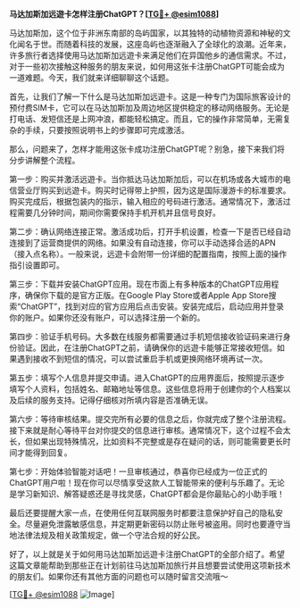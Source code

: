 **马达加斯加远遊卡怎样注册ChatGPT？[[TG💪+ @esim1088](https://t.me/s/esim1088)]**

马达加斯加，这个位于非洲东南部的岛屿国家，以其独特的动植物资源和神秘的文化闻名于世。而随着科技的发展，这座岛屿也逐渐融入了全球化的浪潮。近年来，许多旅行者选择使用马达加斯加远遊卡来满足他们在异国他乡的通信需求。不过，对于一些初次接触这种服务的朋友来说，如何用这张卡注册ChatGPT可能会成为一道难题。今天，我们就来详细聊聊这个话题。

首先，让我们了解一下什么是马达加斯加远遊卡。这是一种专门为国际旅客设计的预付费SIM卡，它可以在马达加斯加及周边地区提供稳定的移动网络服务。无论是打电话、发短信还是上网冲浪，都能轻松搞定。而且，它的操作非常简单，无需复杂的手续，只要按照说明书上的步骤即可完成激活。

那么，问题来了，怎样才能用这张卡成功注册ChatGPT呢？别急，接下来我们将分步讲解整个流程。

第一步：购买并激活远遊卡。当你抵达马达加斯加后，可以在机场或各大城市的电信营业厅购买到远遊卡。购买时记得带上护照，因为这是国际漫游卡的标准要求。购买完成后，根据包装内的指示，输入相应的号码进行激活。通常情况下，激活过程需要几分钟时间，期间你需要保持手机开机并且信号良好。

第二步：确认网络连接正常。激活成功后，打开手机设置，检查一下是否已经自动连接到了运营商提供的网络。如果没有自动连接，你可以手动选择合适的APN（接入点名称）。一般来说，远遊卡会附带一份详细的配置指南，按照上面的操作指引设置即可。

第三步：下载并安装ChatGPT应用。现在市面上有多种版本的ChatGPT应用程序，确保你下载的是官方正版。在Google Play Store或者Apple App Store搜索“ChatGPT”，找到对应的官方应用后点击安装。安装完成后，启动应用并登录你的账户。如果你还没有账户，可以选择注册一个新的。

第四步：验证手机号码。大多数在线服务都需要通过手机短信接收验证码来进行身份验证。因此，在注册ChatGPT之前，请确保你的远遊卡能够正常接收短信。如果遇到接收不到短信的情况，可以尝试重启手机或更换网络环境再试一次。

第五步：填写个人信息并提交申请。进入ChatGPT的应用界面后，按照提示逐步填写个人资料，包括姓名、邮箱地址等信息。这些信息将用于创建你的个人档案以及后续的服务支持。记得仔细核对所填内容是否准确无误。

第六步：等待审核结果。提交完所有必要的信息之后，你就完成了整个注册流程。接下来就是耐心等待平台对你提交的信息进行审核。通常情况下，这个过程不会太长，但如果出现特殊情况，比如资料不完整或是存在疑问的话，则可能需要更长时间才能得到回复。

第七步：开始体验智能对话吧！一旦审核通过，恭喜你已经成为一位正式的ChatGPT用户啦！现在你可以尽情享受这款人工智能带来的便利与乐趣了。无论是学习新知识、解答疑惑还是寻找灵感，ChatGPT都会是你最贴心的小助手哦！

最后还要提醒大家一点，在使用任何互联网服务时都要注意保护好自己的隐私安全。尽量避免泄露敏感信息，并定期更新密码以防止账号被盗用。同时也要遵守当地法律法规及相关政策规定，做一个守法合规的好公民。

好了，以上就是关于如何用马达加斯加远遊卡注册ChatGPT的全部介绍了。希望这篇文章能帮助到那些正在计划前往马达加斯加旅行并且想要尝试使用这项新技术的朋友们。如果你还有其他方面的问题也可以随时留言交流哦～

[[TG💪+ @esim1088](https://t.me/s/esim1088) ![Image](https://i.postimg.cc/4NQfJmqS/Snipaste-2025-05-13-00-14-12.png)]